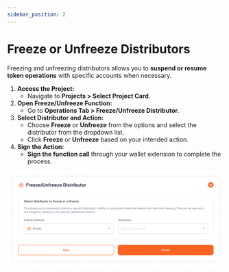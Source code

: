 ```yaml
---
sidebar_position: 2
---
```


# Freeze or Unfreeze Distributors
Freezing and unfreezing distributors allows you to **suspend or resume token operations** with specific accounts when necessary.

1. **Access the Project:**
    - Navigate to **Projects > Select Project Card**.
2. **Open Freeze/Unfreeze Function:**
    - Go to **Operations Tab > Freeze/Unfreeze Distributor**.
3. **Select Distributor and Action:**
    - Choose **Freeze** or **Unfreeze** from the options and select the distributor from the dropdown list.
    - Click **Freeze** or **Unfreeze** based on your intended action.
4. **Sign the Action:**
    - **Sign the function call** through your wallet extension to complete the process.

![image.png](ip-imgs/freeze.png)